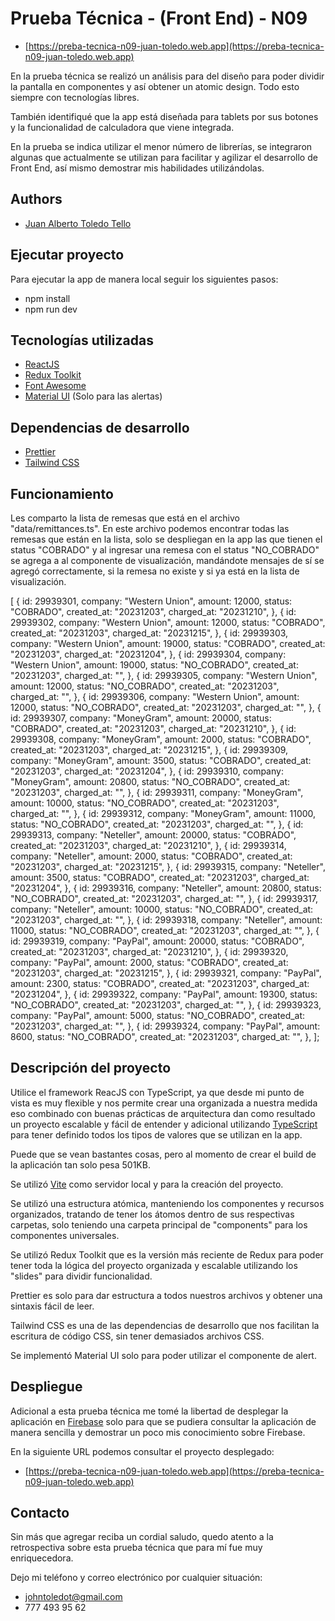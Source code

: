 
# Prueba Técnica - (Front End) - N09

- [https://preba-tecnica-n09-juan-toledo.web.app](https://preba-tecnica-n09-juan-toledo.web.app)

En la prueba técnica se realizó un análisis para del diseño para poder dividir la pantalla en componentes y así obtener un atomic design. Todo esto siempre con tecnologías libres.

También identifiqué que la app está diseñada para tablets por sus botones y la funcionalidad de calculadora que viene integrada.

En la prueba se indica utilizar el menor número de librerías, se integraron algunas que actualmente se utilizan para facilitar y agilizar el desarrollo de Front End, así mismo demostrar mis habilidades utilizándolas.


## Authors

- [Juan Alberto Toledo Tello](https://github.com/JuanToledo23)


## Ejecutar proyecto

Para ejecutar la app de manera local seguir los siguientes pasos:

- npm install
- npm run dev
## Tecnologías utilizadas

- [ReactJS](https://react.dev/)
- [Redux Toolkit](https://redux-toolkit.js.org/)
- [Font Awesome](https://fontawesome.com/)
- [Material UI](https://mui.com/) (Solo para las alertas)

## Dependencias de desarrollo

- [Prettier](https://prettier.io/)
- [Tailwind CSS](https://tailwindcss.com/)


## Funcionamiento

Les comparto la lista de remesas que está en el archivo "data/remittances.ts". 
En este archivo podemos encontrar todas las remesas que están en la lista, solo se despliegan en la app las que tienen el status "COBRADO" y al ingresar una remesa con el status "NO_COBRADO" se agrega a al componente de visualización, mandándote mensajes de sí se agregó correctamente, si la remesa no existe y si ya está en la lista de visualización.

[
  {
    id: 29939301,
    company: "Western Union",
    amount: 12000,
    status: "COBRADO",
    created_at: "20231203",
    charged_at: "20231210",
  },
  {
    id: 29939302,
    company: "Western Union",
    amount: 12000,
    status: "COBRADO",
    created_at: "20231203",
    charged_at: "20231215",
  },
  {
    id: 29939303,
    company: "Western Union",
    amount: 19000,
    status: "COBRADO",
    created_at: "20231203",
    charged_at: "20231204",
  },
  {
    id: 29939304,
    company: "Western Union",
    amount: 19000,
    status: "NO_COBRADO",
    created_at: "20231203",
    charged_at: "",
  },
  {
    id: 29939305,
    company: "Western Union",
    amount: 12000,
    status: "NO_COBRADO",
    created_at: "20231203",
    charged_at: "",
  },
  {
    id: 29939306,
    company: "Western Union",
    amount: 12000,
    status: "NO_COBRADO",
    created_at: "20231203",
    charged_at: "",
  },
  {
    id: 29939307,
    company: "MoneyGram",
    amount: 20000,
    status: "COBRADO",
    created_at: "20231203",
    charged_at: "20231210",
  },
  {
    id: 29939308,
    company: "MoneyGram",
    amount: 2000,
    status: "COBRADO",
    created_at: "20231203",
    charged_at: "20231215",
  },
  {
    id: 29939309,
    company: "MoneyGram",
    amount: 3500,
    status: "COBRADO",
    created_at: "20231203",
    charged_at: "20231204",
  },
  {
    id: 29939310,
    company: "MoneyGram",
    amount: 20800,
    status: "NO_COBRADO",
    created_at: "20231203",
    charged_at: "",
  },
  {
    id: 29939311,
    company: "MoneyGram",
    amount: 10000,
    status: "NO_COBRADO",
    created_at: "20231203",
    charged_at: "",
  },
  {
    id: 29939312,
    company: "MoneyGram",
    amount: 11000,
    status: "NO_COBRADO",
    created_at: "20231203",
    charged_at: "",
  },
  {
    id: 29939313,
    company: "Neteller",
    amount: 20000,
    status: "COBRADO",
    created_at: "20231203",
    charged_at: "20231210",
  },
  {
    id: 29939314,
    company: "Neteller",
    amount: 2000,
    status: "COBRADO",
    created_at: "20231203",
    charged_at: "20231215",
  },
  {
    id: 29939315,
    company: "Neteller",
    amount: 3500,
    status: "COBRADO",
    created_at: "20231203",
    charged_at: "20231204",
  },
  {
    id: 29939316,
    company: "Neteller",
    amount: 20800,
    status: "NO_COBRADO",
    created_at: "20231203",
    charged_at: "",
  },
  {
    id: 29939317,
    company: "Neteller",
    amount: 10000,
    status: "NO_COBRADO",
    created_at: "20231203",
    charged_at: "",
  },
  {
    id: 29939318,
    company: "Neteller",
    amount: 11000,
    status: "NO_COBRADO",
    created_at: "20231203",
    charged_at: "",
  },
  {
    id: 29939319,
    company: "PayPal",
    amount: 20000,
    status: "COBRADO",
    created_at: "20231203",
    charged_at: "20231210",
  },
  {
    id: 29939320,
    company: "PayPal",
    amount: 2000,
    status: "COBRADO",
    created_at: "20231203",
    charged_at: "20231215",
  },
  {
    id: 29939321,
    company: "PayPal",
    amount: 2300,
    status: "COBRADO",
    created_at: "20231203",
    charged_at: "20231204",
  },
  {
    id: 29939322,
    company: "PayPal",
    amount: 19300,
    status: "NO_COBRADO",
    created_at: "20231203",
    charged_at: "",
  },
  {
    id: 29939323,
    company: "PayPal",
    amount: 5000,
    status: "NO_COBRADO",
    created_at: "20231203",
    charged_at: "",
  },
  {
    id: 29939324,
    company: "PayPal",
    amount: 8600,
    status: "NO_COBRADO",
    created_at: "20231203",
    charged_at: "",
  },
];

## Descripción del proyecto

Utilice el framework ReacJS con TypeScript, ya que desde mi punto de vista es muy flexible y nos permite crear una organizada a nuestra medida eso combinado con buenas prácticas de arquitectura dan como resultado un proyecto escalable y fácil de entender y adicional utilizando [TypeScript](https://www.typescriptlang.org/) para tener definido todos los tipos de valores que se utilizan en la app.

Puede que se vean bastantes cosas, pero al momento de crear el build de la aplicación tan solo pesa 501KB.

Se utilizó [Vite](https://es.vitejs.dev/) como servidor local y para la creación del proyecto.

Se utilizó una estructura atómica, manteniendo los componentes y recursos organizados, tratando de tener los átomos dentro de sus respectivas carpetas, solo teniendo una carpeta principal de "components" para los componentes universales.

Se utilizó Redux Toolkit que es la versión más reciente de Redux para poder tener toda la lógica del proyecto organizada y escalable utilizando los "slides" para dividir funcionalidad.

Prettier es solo para dar estructura a todos nuestros archivos y obtener una sintaxis fácil de leer.

Tailwind CSS es una de las dependencias de desarrollo que nos facilitan la escritura de código CSS, sin tener demasiados archivos CSS.

Se implementó Material UI solo para poder utilizar el componente de alert.




## Despliegue

Adicional a esta prueba técnica me tomé la libertad de desplegar la aplicación en [Firebase](https://firebase.google.com/?hl=es) solo para que se pudiera consultar la aplicación de manera sencilla y demostrar un poco mis conocimiento sobre Firebase.

En la siguiente URL podemos consultar el proyecto desplegado:

- [https://preba-tecnica-n09-juan-toledo.web.app](https://preba-tecnica-n09-juan-toledo.web.app)
## Contacto

Sin más que agregar reciba un cordial saludo, quedo atento a la retrospectiva sobre esta prueba técnica que para mí fue muy enriquecedora.

Dejo mi teléfono y correo electrónico por cualquier situación:

- johntoledot@gmail.com
- 777 493 95 62
